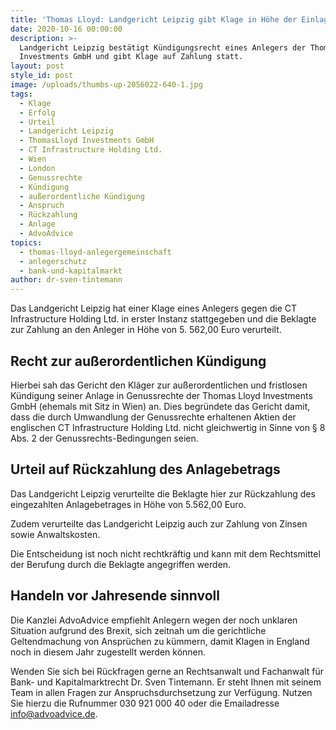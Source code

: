 ```yaml
---
title: 'Thomas Lloyd: Landgericht Leipzig gibt Klage in Höhe der Einlagesumme statt'
date: 2020-10-16 00:00:00
description: >-
  Landgericht Leipzig bestätigt Kündigungsrecht eines Anlegers der Thomas Lloyd
  Investments GmbH und gibt Klage auf Zahlung statt.
layout: post
style_id: post
image: /uploads/thumbs-up-2056022-640-1.jpg
tags:
  - Klage
  - Erfolg
  - Urteil
  - Landgericht Leipzig
  - ThomasLloyd Investments GmbH
  - CT Infrastructure Holding Ltd.
  - Wien
  - London
  - Genussrechte
  - Kündigung
  - außerordentliche Kündigung
  - Anspruch
  - Rückzahlung
  - Anlage
  - AdvoAdvice
topics:
  - thomas-lloyd-anlegergemeinschaft
  - anlegerschutz
  - bank-und-kapitalmarkt
author: dr-sven-tintemann
---
```


Das Landgericht Leipzig hat einer Klage eines Anlegers gegen die CT Infrastructure Holding Ltd. in erster Instanz stattgegeben und die Beklagte zur Zahlung an den Anleger in Höhe von 5. 562,00 Euro verurteilt.&nbsp;

## Recht zur au&szlig;erordentlichen Kündigung

Hierbei sah das Gericht den Kläger zur au&szlig;erordentlichen und fristlosen Kündigung seiner Anlage in Genussrechte der Thomas Lloyd Investments GmbH (ehemals mit Sitz in Wien) an. Dies begründete das Gericht damit, dass die durch Umwandlung der Genussrechte erhaltenen Aktien der englischen CT Infrastructure Holding Ltd. nicht gleichwertig in Sinne von &sect; 8 Abs. 2 der Genussrechts-Bedingungen seien.&nbsp;

## Urteil auf Rückzahlung des Anlagebetrags&nbsp;

Das Landgericht Leipzig verurteilte die Beklagte hier zur Rückzahlung des eingezahlten Anlagebetrages in Höhe von 5.562,00 Euro.&nbsp;

Zudem verurteilte das Landgericht Leipzig auch zur Zahlung von Zinsen sowie Anwaltskosten.&nbsp;

Die Entscheidung ist noch nicht rechtkräftig und kann mit dem Rechtsmittel der Berufung durch die Beklagte angegriffen werden.&nbsp;

## Handeln vor Jahresende sinnvoll

Die Kanzlei AdvoAdvice empfiehlt Anlegern wegen der noch unklaren Situation aufgrund des Brexit, sich zeitnah um die gerichtliche Geltendmachung von Ansprüchen zu kümmern, damit Klagen in England noch in diesem Jahr zugestellt werden können.&nbsp;

Wenden Sie sich bei Rückfragen gerne an Rechtsanwalt und Fachanwalt für Bank- und Kapitalmarktrecht Dr. Sven Tintemann. Er steht Ihnen mit seinem Team in allen Fragen zur Anspruchsdurchsetzung zur Verfügung. Nutzen Sie hierzu die Rufnummer 030 921 000 40 oder die Emailadresse info@advoadvice.de.